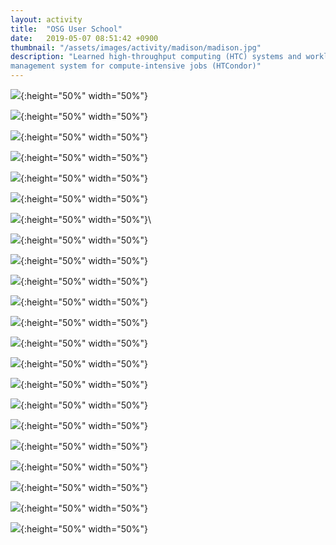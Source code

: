 ```yaml
---
layout: activity
title:  "OSG User School"
date:   2019-05-07 08:51:42 +0900
thumbnail: "/assets/images/activity/madison/madison.jpg"
description: "Learned high-throughput computing (HTC) systems and workload
management system for compute-intensive jobs (HTCondor)"
---
```



![](/assets/images/activity/madison/IMG_1559.jpg){:height="50%" width="50%"}

![](/assets/images/activity/madison/IMG_1562.jpg){:height="50%" width="50%"}

![](/assets/images/activity/madison/IMG_1563.jpg){:height="50%" width="50%"}

![](/assets/images/activity/madison/IMG_1567.jpg){:height="50%" width="50%"}

![](/assets/images/activity/madison/IMG_1569.jpg){:height="50%" width="50%"}

![](/assets/images/activity/madison/IMG_1574.jpg){:height="50%" width="50%"}

![](/assets/images/activity/madison/IMG_1577.jpg){:height="50%" width="50%"}\

![](/assets/images/activity/madison/IMG_1578.jpg){:height="50%" width="50%"}

![](/assets/images/activity/madison/IMG_1580.jpg){:height="50%" width="50%"}

![](/assets/images/activity/madison/IMG_1584.jpg){:height="50%" width="50%"}

![](/assets/images/activity/madison/IMG_1585.jpg){:height="50%" width="50%"}

![](/assets/images/activity/madison/IMG_1588.jpg){:height="50%" width="50%"}

![](/assets/images/activity/madison/IMG_1593.jpg){:height="50%" width="50%"}

![](/assets/images/activity/madison/IMG_1595.jpg){:height="50%" width="50%"}

![](/assets/images/activity/madison/IMG_1596.jpg){:height="50%" width="50%"}

![](/assets/images/activity/madison/IMG_1597.jpg){:height="50%" width="50%"}

![](/assets/images/activity/madison/IMG_1598.jpg){:height="50%" width="50%"}

![](/assets/images/activity/madison/IMG_1599.jpg){:height="50%" width="50%"}

![](/assets/images/activity/madison/IMG_1603.jpg){:height="50%" width="50%"}

![](/assets/images/activity/madison/IMG_1604.jpg){:height="50%" width="50%"}

![](/assets/images/activity/madison/IMG_1631.jpg){:height="50%" width="50%"}

![](/assets/images/activity/madison/IMG_1632.jpg){:height="50%" width="50%"}


